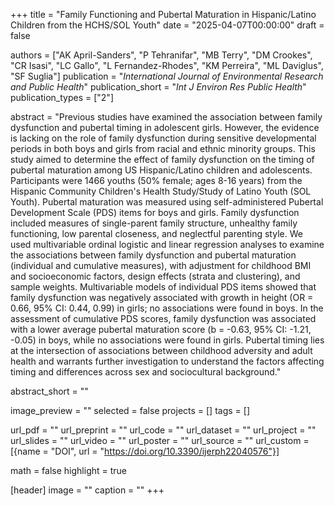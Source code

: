 +++
title = "Family Functioning and Pubertal Maturation in Hispanic/Latino Children from the HCHS/SOL Youth"
date = "2025-04-07T00:00:00"
draft = false

authors = ["AK April-Sanders", "P Tehranifar", "MB Terry", "DM Crookes", "CR Isasi", "LC Gallo", "L Fernandez-Rhodes", "KM Perreira", "ML Daviglus", "SF Suglia"]
publication = "_International Journal of Environmental Research and Public Health_"
publication_short = "_Int J Environ Res Public Health_"
publication_types = ["2"]

abstract = "Previous studies have examined the association between family dysfunction and pubertal timing in adolescent girls. However, the evidence is lacking on the role of family dysfunction during sensitive developmental periods in both boys and girls from racial and ethnic minority groups. This study aimed to determine the effect of family dysfunction on the timing of pubertal maturation among US Hispanic/Latino children and adolescents. Participants were 1466 youths (50% female; ages 8-16 years) from the Hispanic Community Children's Health Study/Study of Latino Youth (SOL Youth). Pubertal maturation was measured using self-administered Pubertal Development Scale (PDS) items for boys and girls. Family dysfunction included measures of single-parent family structure, unhealthy family functioning, low parental closeness, and neglectful parenting style. We used multivariable ordinal logistic and linear regression analyses to examine the associations between family dysfunction and pubertal maturation (individual and cumulative measures), with adjustment for childhood BMI and socioeconomic factors, design effects (strata and clustering), and sample weights. Multivariable models of individual PDS items showed that family dysfunction was negatively associated with growth in height (OR = 0.66, 95% CI: 0.44, 0.99) in girls; no associations were found in boys. In the assessment of cumulative PDS scores, family dysfunction was associated with a lower average pubertal maturation score (b = -0.63, 95% CI: -1.21, -0.05) in boys, while no associations were found in girls. Pubertal timing lies at the intersection of associations between childhood adversity and adult health and warrants further investigation to understand the factors affecting timing and differences across sex and sociocultural background."

abstract_short = ""

image_preview = ""
selected = false
projects = []
tags = []

url_pdf = ""
url_preprint = ""
url_code = ""
url_dataset = ""
url_project = ""
url_slides = ""
url_video = ""
url_poster = ""
url_source = ""
url_custom = [{name = "DOI", url = "https://doi.org/10.3390/ijerph22040576"}]

math = false
highlight = true

[header]
image = ""
caption = ""
+++
